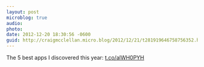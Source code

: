 ```yaml
---
layout: post
microblog: true
audio: 
photo: 
date: 2012-12-20 18:30:56 -0600
guid: http://craigmcclellan.micro.blog/2012/12/21/t281919646758756352.html
---
```

The 5 best apps I discovered this year: [t.co/alWH0PYH](http://t.co/alWH0PYH)
